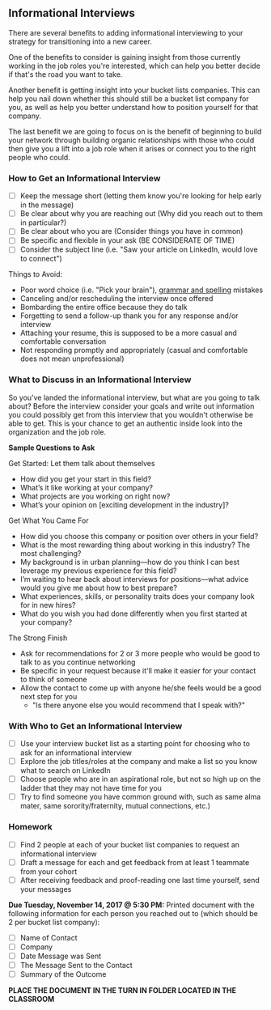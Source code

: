 ## Informational Interviews

There are several benefits to adding informational interviewing to your strategy for transitioning into a new career.

One of the benefits to consider is gaining insight from those currently working in the job roles you're interested, which can help you better decide if that's the road you want to take.

Another benefit is getting insight into your bucket lists companies. This can help you nail down whether this should still be a bucket list company for you, as well as help you better understand how to position yourself for that company.

The last benefit we are going to focus on is the benefit of beginning to build your network through building organic relationships with those who could then give you a lift into a job role when it arises or connect you to the right people who could.

### How to Get an Informational Interview
- [ ] Keep the message short (letting them know you're looking for help early in the message)
- [ ] Be clear about why you are reaching out (Why did you reach out to them in particular?)
- [ ] Be clear about who you are (Consider things you have in common)
- [ ] Be specific and flexible in your ask (BE CONSIDERATE OF TIME)
- [ ] Consider the subject line (i.e. "Saw your article on LinkedIn, would love to connect")

Things to Avoid:
- Poor word choice (i.e. "Pick your brain"), [grammar and spelling](https://www.grammarly.com/) mistakes
- Canceling and/or rescheduling the interview once offered
- Bombarding the entire office because they do talk
- Forgetting to send a follow-up thank you for any response and/or interview
- Attaching your resume, this is supposed to be a more casual and comfortable conversation
- Not responding promptly and appropriately (casual and comfortable does not mean unprofessional)

### What to Discuss in an Informational Interview
So you've landed the informational interview, but what are you going to talk about? Before the interview consider your goals and write out information you could possibly get from this interview that you wouldn't otherwise be able to get. This is your chance to get an authentic inside look into the organization and the job role.

**Sample Questions to Ask**

Get Started: Let them talk about themselves
- How did you get your start in this field?
- What’s it like working at your company?
- What projects are you working on right now?
- What’s your opinion on [exciting development in the industry]?

Get What You Came For
- How did you choose this company or position over others in your field?
- What is the most rewarding thing about working in this industry? The most challenging?
- My background is in urban planning—how do you think I can best leverage my previous experience for this field?
- I’m waiting to hear back about interviews for positions—what advice would you give me about how to best prepare?
- What experiences, skills, or personality traits does your company look for in new hires?
- What do you wish you had done differently when you first started at your company?

The Strong Finish
- Ask for recommendations for 2 or 3 more people who would be good to talk to as you continue networking
- Be specific in your request because it'll make it easier for your contact to think of someone
- Allow the contact to come up with anyone he/she feels would be a good next step for you
  - "Is there anyone else you would recommend that I speak with?"

### With Who to Get an Informational Interview
- [ ] Use your interview bucket list as a starting point for choosing who to ask for an informational interview
- [ ] Explore the job titles/roles at the company and make a list so you know what to search on LinkedIn
- [ ] Choose people who are in an aspirational role, but not so high up on the ladder that they may not have time for you
- [ ] Try to find someone you have common ground with, such as same alma mater, same sorority/fraternity, mutual connections, etc.)

### Homework
- [ ] Find 2 people at each of your bucket list companies to request an informational interview
- [ ] Draft a message for each and get feedback from at least 1 teammate from your cohort
- [ ] After receiving feedback and proof-reading one last time yourself, send your messages

**Due Tuesday, November 14, 2017 @ 5:30 PM:** Printed document with the following information for each person you reached out to (which should be 2 per bucket list company):

- [ ] Name of Contact
- [ ] Company
- [ ] Date Message was Sent
- [ ] The Message Sent to the Contact
- [ ] Summary of the Outcome

**PLACE THE DOCUMENT IN THE TURN IN FOLDER LOCATED IN THE CLASSROOM**
